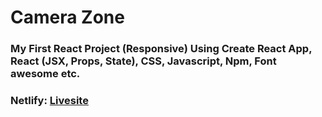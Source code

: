 # Camera Zone 
### My First React Project (Responsive) Using Create React App, React (JSX, Props, State), CSS, Javascript, Npm, Font awesome etc.
### Netlify: [Livesite](https://shahariar-assignment-8.netlify.app/)
